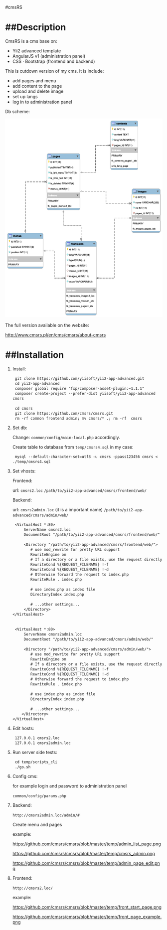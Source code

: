#cmsRS

##Description
===========

CmsRS is a cms base on: 
* Yii2 advanced template 
* AngularJS v1 (administration panel)
* CSS · Bootstrap (frontend and backend)

This is cutdown version of my cms.
It is include:
* add pages and menu
* add content to the page
* upload and delete image
* set up langs
* log in to administration panel

Db scheme:

<img src="https://github.com/cmsrs/cmsrs/blob/master/temp/schema_cmsrs.png" alt="Db scheme" />


The full version available on the website:

http://www.cmsrs.pl/en/cms/cmsrs/about-cmsrs


##Installation
============

1. Install:

		git clone https://github.com/yiisoft/yii2-app-advanced.git
		cd yii2-app-advanced
		composer global require "fxp/composer-asset-plugin:~1.1.1"
		composer create-project --prefer-dist yiisoft/yii2-app-advanced cmsrs
		
		cd cmsrs
		git clone https://github.com/cmsrs/cmsrs.git
		rm -rf common frontend admin; mv cmsrs/* .; rm -rf  cmsrs


2. Set db:

	Change: `common/config/main-local.php` accordingly.
	
	Create table to database from `temp/cmsrs4.sql` in my case:
	
		mysql --default-character-set=utf8 -u cmsrs -ppass123456 cmsrs < ./temp/cmsrs4.sql 
	
	
	
3. Set vhosts:
	
	Frontend:

	 url: `cmsrs2.loc` 
	 `/path/to/yii2-app-advanced/cmsrs/frontend/web/`
	
	Backend:

	 url:  `cmsrs2admin.loc` (it is a important name)
	 `/path/to/yii2-app-advanced/cmsrs/admin/web/`


		<VirtualHost *:80>
			ServerName cmsrs2.loc
			DocumentRoot "/path/to/yii2-app-advanced/cmsrs/frontend/web/"
			
			<Directory "/path/to/yii2-app-advanced/cmsrs/frontend/web/">
               # use mod_rewrite for pretty URL support
               RewriteEngine on
               # If a directory or a file exists, use the request directly
               RewriteCond %{REQUEST_FILENAME} !-f
               RewriteCond %{REQUEST_FILENAME} !-d
               # Otherwise forward the request to index.php
               RewriteRule . index.php

               # use index.php as index file
               DirectoryIndex index.php

               # ...other settings...
			</Directory>
       </VirtualHost>


		<VirtualHost *:80>
			ServerName cmsrs2admin.loc  
			DocumentRoot "/path/to/yii2-app-advanced/cmsrs/admin/web/"
			
			<Directory "/path/to/yii2-app-advanced/cmsrs/admin/web/">
               # use mod_rewrite for pretty URL support
               RewriteEngine on
               # If a directory or a file exists, use the request directly
               RewriteCond %{REQUEST_FILENAME} !-f
               RewriteCond %{REQUEST_FILENAME} !-d
               # Otherwise forward the request to index.php
               RewriteRule . index.php

               # use index.php as index file
               DirectoryIndex index.php

               # ...other settings...
           </Directory>
       </VirtualHost>

4. Edit hosts:

		127.0.0.1 cmsrs2.loc
		127.0.0.1 cmsrs2admin.loc

5. Run server side tests:

		cd temp/scripts_cli
		./go.sh

6. Config cms:

	for example login and password to administration panel

	`common/config/params.php`


7. Backend:

	`http://cmsrs2admin.loc/admin/#`

	Create menu and pages

	example:

	https://github.com/cmsrs/cmsrs/blob/master/temp/admin_list_page.png

	https://github.com/cmsrs/cmsrs/blob/master/temp/cmsrs_admin.png

	https://github.com/cmsrs/cmsrs/blob/master/temp/admin_page_edit.png



8. Frontend:

	`http://cmsrs2.loc/`

	example:

	https://github.com/cmsrs/cmsrs/blob/master/temp/front_start_page.png

	https://github.com/cmsrs/cmsrs/blob/master/temp/front_page_example.png

